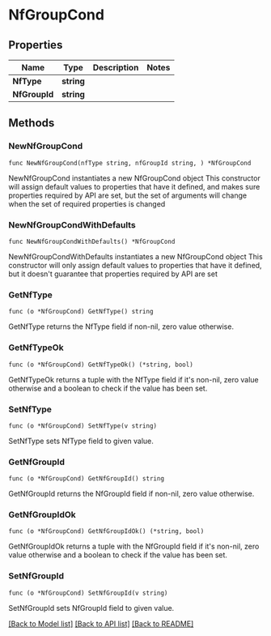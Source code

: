 # NfGroupCond

## Properties

Name | Type | Description | Notes
------------ | ------------- | ------------- | -------------
**NfType** | **string** |  | 
**NfGroupId** | **string** |  | 

## Methods

### NewNfGroupCond

`func NewNfGroupCond(nfType string, nfGroupId string, ) *NfGroupCond`

NewNfGroupCond instantiates a new NfGroupCond object
This constructor will assign default values to properties that have it defined,
and makes sure properties required by API are set, but the set of arguments
will change when the set of required properties is changed

### NewNfGroupCondWithDefaults

`func NewNfGroupCondWithDefaults() *NfGroupCond`

NewNfGroupCondWithDefaults instantiates a new NfGroupCond object
This constructor will only assign default values to properties that have it defined,
but it doesn't guarantee that properties required by API are set

### GetNfType

`func (o *NfGroupCond) GetNfType() string`

GetNfType returns the NfType field if non-nil, zero value otherwise.

### GetNfTypeOk

`func (o *NfGroupCond) GetNfTypeOk() (*string, bool)`

GetNfTypeOk returns a tuple with the NfType field if it's non-nil, zero value otherwise
and a boolean to check if the value has been set.

### SetNfType

`func (o *NfGroupCond) SetNfType(v string)`

SetNfType sets NfType field to given value.


### GetNfGroupId

`func (o *NfGroupCond) GetNfGroupId() string`

GetNfGroupId returns the NfGroupId field if non-nil, zero value otherwise.

### GetNfGroupIdOk

`func (o *NfGroupCond) GetNfGroupIdOk() (*string, bool)`

GetNfGroupIdOk returns a tuple with the NfGroupId field if it's non-nil, zero value otherwise
and a boolean to check if the value has been set.

### SetNfGroupId

`func (o *NfGroupCond) SetNfGroupId(v string)`

SetNfGroupId sets NfGroupId field to given value.



[[Back to Model list]](../README.md#documentation-for-models) [[Back to API list]](../README.md#documentation-for-api-endpoints) [[Back to README]](../README.md)


